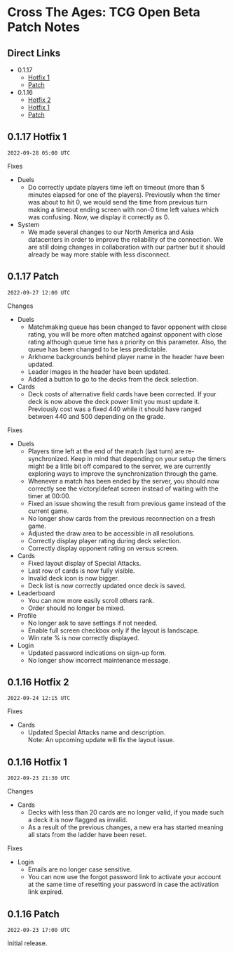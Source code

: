 # Cross The Ages: TCG Open Beta Patch Notes

## Direct Links

- 0.1.17
  - [Hotfix 1](#0117-hotfix-1)
  - [Patch](#0117-patch)
- 0.1.16
  - [Hotfix 2](#0116-hotfix-2)
  - [Hotfix 1](#0116-hotfix-1)
  - [Patch](#0116-patch)

## 0.1.17 Hotfix 1

`2022-09-28 05:00 UTC`

Fixes

- Duels
  - Do correctly update players time left on timeout (more than 5 minutes elapsed for one of the players). Previously when the timer was about to hit 0, we would send the time from previous turn making a timeout ending screen with non-0 time left values which was confusing. Now, we display it correctly as 0.
- System
  - We made several changes to our North America and Asia datacenters in order to improve the reliability of the connection. We are still doing changes in collaboration with our partner but it should already be way more stable with less disconnect.

## 0.1.17 Patch

`2022-09-27 12:00 UTC`

Changes

- Duels
  - Matchmaking queue has been changed to favor opponent with close rating, you will be more often matched against opponent with close rating although queue time has a priority on this parameter. Also, the queue has been changed to be less predictable.
  - Arkhome backgrounds behind player name in the header have been updated.
  - Leader images in the header have been updated.
  - Added a button to go to the decks from the deck selection.
- Cards
  - Deck costs of alternative field cards have been corrected. If your deck is now above the deck power limit you must update it. Previously cost was a fixed 440 while it should have ranged between 440 and 500 depending on the grade.

Fixes

- Duels
  - Players time left at the end of the match (last turn) are re-synchronized. Keep in mind that depending on your setup the timers might be a little bit off compared to the server, we are currently exploring ways to improve the synchronization through the game.
  - Whenever a match has been ended by the server, you should now correctly see the victory/defeat screen instead of waiting with the timer at 00:00.
  - Fixed an issue showing the result from previous game instead of the current game.
  - No longer show cards from the previous reconnection on a fresh game.
  - Adjusted the draw area to be accessible in all resolutions.
  - Correctly display player rating during deck selection.
  - Correctly display opponent rating on versus screen.
- Cards
  - Fixed layout display of Special Attacks.
  - Last row of cards is now fully visible.
  - Invalid deck icon is now bigger.
  - Deck list is now correctly updated once deck is saved.
- Leaderboard
  - You can now more easily scroll others rank.
  - Order should no longer be mixed.
- Profile
  - No longer ask to save settings if not needed.
  - Enable full screen checkbox only if the layout is landscape.
  - Win rate % is now correctly displayed.
- Login
  - Updated password indications on sign-up form.
  - No longer show incorrect maintenance message.

## 0.1.16 Hotfix 2

`2022-09-24 12:15 UTC`

Fixes

- Cards
  - Updated Special Attacks name and description.  
    Note: An upcoming update will fix the layout issue.

## 0.1.16 Hotfix 1

`2022-09-23 21:30 UTC`

Changes

- Cards
  - Decks with less than 20 cards are no longer valid, if you made such a deck it is now flagged as invalid.
  - As a result of the previous changes, a new era has started meaning all stats from the ladder have been reset.

Fixes

- Login
  - Emails are no longer case sensitive.
  - You can now use the forgot password link to activate your account at the same time of resetting your password in case the activation link expired.

## 0.1.16 Patch

`2022-09-23 17:00 UTC`

Initial release.
